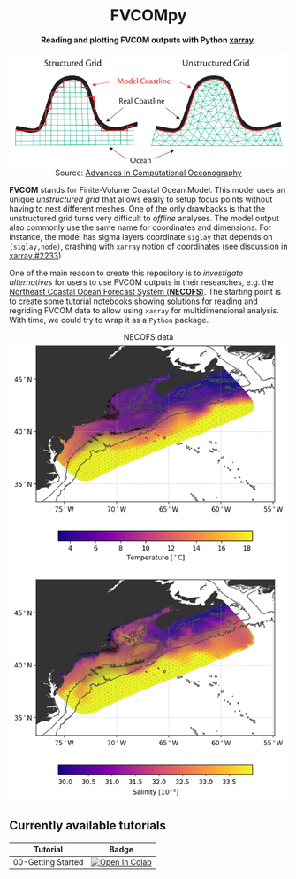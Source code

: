 

<!-- Title -->
<h1 align="center">
  FVCOMpy
</h1>

<!-- description -->
<p align="center">
  <strong> Reading and plotting FVCOM outputs with Python <a href="https://docs.xarray.dev/en/stable/">xarray</a>.</strong>
</p>

 
<p align="center">
  <img src="https://github.com/iuryt/FVCOMpy/blob/main/img/fvcom_grid.png" /></br>
  Source: <a href="https://tos.org/oceanography/assets/docs/19-1_chen.pdf">Advances in Computational Oceanography</a>
</p>


**FVCOM** stands for Finite-Volume Coastal Ocean Model. This model uses an unique _unstructured grid_ that allows easily to setup focus points without having to nest different meshes. One of the only drawbacks is that the unstructured grid turns very difficult to _offline_ analyses. The model output also commonly use the same name for coordinates and dimensions. For instance, the model has sigma layers coordinate `siglay` that depends on `(siglay,node)`, crashing with `xarray` notion of coordinates (see discussion in [xarray #2233](https://github.com/pydata/xarray/issues/2233))

One of the main reason to create this repository is to _investigate alternatives_ for users to use FVCOM outputs in their researches, e.g. the [Northeast Coastal Ocean Forecast System (**NECOFS**)](http://fvcom.smast.umassd.edu/necofs/). The starting point is to create some tutorial notebooks showing solutions for reading and regriding FVCOM data to allow using `xarray` for multidimensional analysis. With time, we could try to wrap it as a `Python` package.

<p align="center">
  NECOFS data
  <img src="https://github.com/iuryt/FVCOMpy/blob/main/img/scatter_temperature_salinity.png" /></br>
</p>

## Currently available tutorials

| Tutorial    | Badge       |
| ----------- | ----------- |
| 00-Getting Started      | [![Open In Colab](https://colab.research.google.com/assets/colab-badge.svg)](https://colab.research.google.com/github/iuryt/FVCOMpy/blob/main/examples/00-GettingStarted.ipynb)      |
